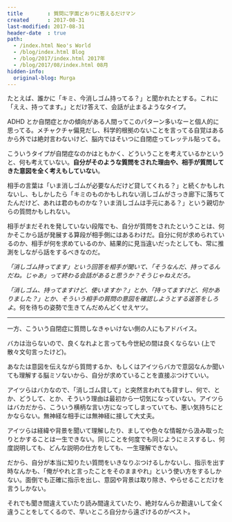 ```yaml
---
title        : 質問に字面どおりに答えるだけマン
created      : 2017-08-31
last-modified: 2017-08-31
header-date  : true
path:
  - /index.html Neo's World
  - /blog/index.html Blog
  - /blog/2017/index.html 2017年
  - /blog/2017/08/index.html 08月
hidden-info:
  original-blog: Murga
---
```


たとえば、誰かに「キミ、今消しゴム持ってる？」と聞かれたとする。これに「ええ、持ってます。」とだけ答えて、会話が止まるようなタイプ。

ADHD とか自閉症とかの傾向がある人間ってこのパターン多いなーと個人的に思ってる。メチャクチャ偏見だし、科学的根拠のないことを言ってる自覚はあるから外では絶対言わないけど、脳内ではそいつに自閉症ってレッテル貼ってる。

こういうタイプが自閉症なのかはともかく、どういうことを考えているかというと、何も考えていない。**自分がそのような質問をされた理由や、相手が質問してきた意図を全く考えもしていない**。

相手の言葉は「いま消しゴムが必要なんだけど貸してくれる？」と続くかもしれないし、もしかしたら「キミのものかもしれない消しゴムがさっき廊下に落ちてたんだけど、あれは君のものかな？いま消しゴムは手元にある？」という親切からの質問かもしれない。

相手がまだそれを発していない段階でも、自分が質問をされたということは、何かそこから話が発展する算段が相手側にはあるわけだ。自分に何が求められているのか、相手が何を求めているのか、結果的に見当違いだったとしても、常に推測をしながら話をするべきなのだ。

*「消しゴム持ってます」という回答を相手が聞いて、「そうなんだ、持ってるんだね。じゃあ」って終わる会話があると思うか？そうじゃねえだろ。*

*「消しゴム、持ってますけど、使いますか？」とか、「持ってますけど、何かありました？」とか、そういう相手の質問の意図を確認しようとする返答をしろよ*。何を待ちの姿勢で生きてんだめんどくせえヤツ。

---

一方、こういう自閉症に質問しなきゃいけない側の人にもアドバイス。

バカは治らないので、良くなれよと言っても今世紀の間は良くならない (上で散々文句言ったけど)。

あなたは意図を伝えながら質問するか、もしくはアイツらバカで意図なんか聞いても理解する脳ミソないから、自分が求めていることを直接ぶつけていい。

アイツらはバカなので、「消しゴム貸して」と突然言われても貸すし、何で、とか、どうして、とか、そういう理由は最初から一切気になっていない。アイツらはバカだから、こういう横柄な言い方になってしまっていても、悪い気持ちにとかならない。無神経な相手には無神経に接して大丈夫。

アイツらは経緯や背景を聞いて理解したり、ましてや色々な情報から汲み取ったりとかすることは一生できない。同じことを何度でも同じようにミスするし、何度説明しても、どんな説明の仕方をしても、一生理解できない。

だから、自分が本当に知りたい質問をいきなりぶつけるしかないし、指示を出す時なんかも、「俺がやれと言ったことをそのままやれ」という使い方をするしかない。面倒でも正確に指示を出し、意図や背景は取り除き、やらせることだけを言うしかない。

それでも聞き間違えていたり読み間違えていたり、絶対なんらか勘違いして全く違うことをしてくるので、早いところ自分から遠ざけるのがベスト。

